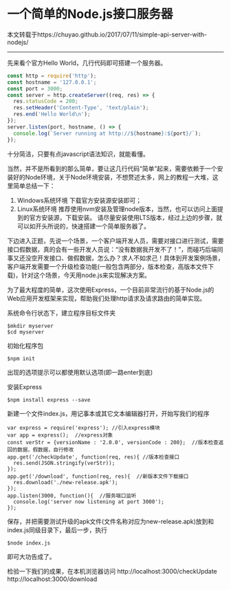 # 一个简单的Node.js接口服务器

本文转载于https://chuyao.github.io/2017/07/11/simple-api-server-with-nodejs/

---

先来看个官方Hello World，几行代码即可搭建一个服务器。

```js
const http = require('http');
const hostname = '127.0.0.1';
const port = 3000;
const server = http.createServer((req, res) => {
  res.statusCode = 200;
  res.setHeader('Content-Type', 'text/plain');
  res.end('Hello World\n');
});
server.listen(port, hostname, () => {
  console.log(`Server running at http://${hostname}:${port}/`);
});
```

十分简洁，只要有点javascript语法知识，就能看懂。

当然，并不是所看到的那么简单，要让这几行代码“简单”起来，需要依赖于一个安装好的Node环境，关于Node环境安装，不想赘述太多，网上的教程一大堆，这里简单总结一下：

1. Windows系统环境
下载官方安装源安装即可；
2. Linux系统环境
推荐使用nvm安装及管理node版本，当然，也可以访问上面提到的官方安装源，下载安装。
请尽量安装使用LTS版本，经过上边的步骤，就可以如开头所说的，快速搭建一个简单服务器了。

下边进入正题，先说一个场景，一个客户端开发人员，需要对接口进行测试，需要接口假数据，真的会有一些开发人员说：“没有数据我开发不了！”，而碰巧后端同事又还没空开发接口、做假数据，怎么办？求人不如求己！具体到开发案例场景，客户端开发需要一个升级检查功能(一般包含两部分，版本检查，高版本文件下载)，针对这个场景，今天用node.js来实现解决方案。

为了最大程度的简单，这次使用Express，一个目前非常流行的基于Node.js的Web应用开发框架来实现，帮助我们处理http请求及请求路由的简单实现。

系统命令行状态下，建立程序目标文件夹

```shell
$mkdir myserver
$cd myserver
```

初始化程序包

```shell
$npm init
```

出现的选项提示可以都使用默认选项(即一路enter到底)

安装Express

```shell
$npm install express --save
```

新建一个文件index.js，用记事本或其它文本编辑器打开，开始写我们的程序

```shell
var express = require('express'); //引入express模块
var app = express();  //express对象
const verStr = {versionName : '2.0.0', versionCode : 200};  //版本检查返回的数据，假数据，自行修改
app.get('/checkUpdate', function(req, res){ //版本检查接口
  res.send(JSON.stringify(verStr));
});
app.get('/download', function(req, res){  //新版本文件下载接口
  res.download('./new-release.apk');
});
app.listen(3000, function(){  //服务端口监听
  console.log('server now listening at port 3000');
});
```

保存，并把需要测试升级的apk文件(文件名称对应为new-release.apk)放到和index.js同级目录下，最后一步，执行

```shell
$node index.js
```

即可大功告成了。

检验一下我们的成果，在本机浏览器访问
http://localhost:3000/checkUpdate
http://localhost:3000/download